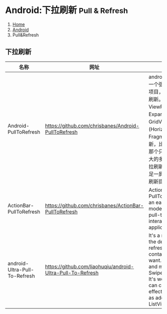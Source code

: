 # <span class="fa fa-android" aria-hidden="true"></span> Android:下拉刷新 <small>Pull & Refresh</small>

<ol class="breadcrumb"><li><a href="/">Home</a></li><li><a href="/android/overview.md">Android</a></li><li class="active">Pull&amp;Refresh</li></ol>

## 下拉刷新
|名称|网址|说明|
|------|------|------|
|Android-PullToRefresh|https://github.com/chrisbanes/Android-PullToRefresh|android-pulltorefresh 是一个强大的拉动刷新开源项目，支持各种控件下拉刷新。ListView、ViewPager、WevView、ExpandableListView、GridView、(Horizontal)ScrollView、Fragment上下左右拉动刷新，比下面johannilsson那个只支持ListView的强大的多。并且他实现的下拉刷新ListView在item不足一屏情况下也不会显示刷新提示，体验更好|
|ActionBar-PullToRefresh|https://github.com/chrisbanes/ActionBar-PullToRefresh|ActionBar-PullToRefresh provides an easy way to add a modern version of the pull-to-refresh interaction to your application|
|android-Ultra-Pull-To-Refresh|https://github.com/liaohuqiu/android-Ultra-Pull-To-Refresh|It's a replacement for the deprecated pull to refresh solution. It can contain any view you want. It's easy to use and more powerful than SwipeRefreshLayout. It's well designed, you can customize the UI effect you want as easy as adding a headview to ListView|

